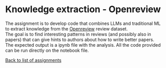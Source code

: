 # Knowledge extraction - Openreview

The assignment is to develop code that combines LLMs and traditional ML to extract knowledge from the [Openreview](https://github.com/Seafoodair/Openreview) review dataset.\
The goal is to find interesting patterns in reviews (and possibly also in papers) that can give hints to authors about how to write better papers.\
The expected output is a ipynb file with the analysis. All the code provided can be run directly on the notebook file.

[Back to list of assignments](../README.md)